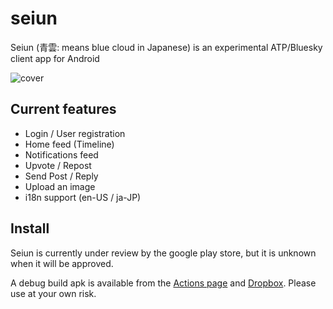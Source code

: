 # seiun

Seiun (青雲: means blue cloud in Japanese) is an experimental ATP/Bluesky client app for Android

![cover](https://github.com/akiomik/seiun/raw/main/assets/covers/cover-github.png)

## Current features

- Login / User registration
- Home feed (Timeline)
- Notifications feed
- Upvote / Repost
- Send Post / Reply
- Upload an image
- i18n support (en-US / ja-JP)

## Install

Seiun is currently under review by the google play store, but it is unknown when it will be approved.

A debug build apk is available from the [Actions page](https://github.com/akiomik/seiun/actions/workflows/build.yml) and [Dropbox](https://www.dropbox.com/s/l1e0d39s4ztxe9u/app-debug.apk?dl=0).
Please use at your own risk.